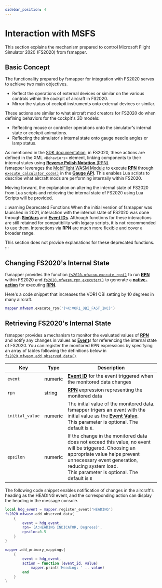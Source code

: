 ```yaml
---
sidebar_position: 4
---
```


# Interaction with MSFS
This section explains the mechanism prepared to control Microsoft Flight Simulator 2020 (FS2020) from fsmapper.

## Basic Concept
The functionality prepared by fsmapper for integration with FS2020 serves to achieve two main objectives.

- Reflect the operations of external devices or similar on the various controls within the cockpit of aircraft in FS2020.
- Mirror the status of cockpit instruments onto external devices or similar.

These actions are similar to what aircraft mod creators for FS2020 do when defining behaviors for the cockpit's 3D models:

- Reflecting mouse or controller operations onto the simulator's internal state or cockpit animations.
- Reflecting the simulator's internal state onto gauge needle angles or lamp status.

As mentioned in the [SDK documentation](https://docs.flightsimulator.com/html/Content_Configuration/Models/ModelBehaviors/Model_Behaviors.htm), in FS2020, these actions are defined in the XML `<Behaviors>` element, linking components to their internal states using [**Reverse Polish Notation** (RPN)](https://docs.flightsimulator.com/html/Additional_Information/Reverse_Polish_Notation.htm).<br/>
fsmapper leverages the [MobiFlight WASM Module](https://github.com/MobiFlight/MobiFlight-WASM-Module) to execute [**RPN**](https://docs.flightsimulator.com/html/Additional_Information/Reverse_Polish_Notation.htm) through [`execute_calculator_code()`](https://docs.flightsimulator.com/html/Programming_Tools/WASM/Gauge_API/execute_calculator_code.htm) in the [**Gauge API**](https://docs.flightsimulator.com/html/Programming_Tools/WASM/Gauge_API/Gauge_API.htm). This enables Lua scripts to describe what aircraft mods are performing internally within FS2020.

Moving forward, the explanation on altering the internal state of FS2020 from Lua scripts and retrieving the internal state of FS2020 using Lua Scripts will be provided.

:::warning Deprecated Functions
When the initial version of fsmapper was launched in 2021, interaction with the internal state of FS2020 was done through [**SimVars**](https://docs.flightsimulator.com/html/Programming_Tools/SimVars/Simulation_Variables.htm) and [**Event IDs**](https://docs.flightsimulator.com/html/Programming_Tools/Event_IDs/Event_IDs.htm). Although functions for these interactions are still retained for compatibility with legacy scripts, it is not recommended to use them. Interactions via [**RPN**](https://docs.flightsimulator.com/html/Additional_Information/Reverse_Polish_Notation.htm) are much more flexible and cover a broader range.<br/>

This section does not provide explanations for these deprecated functions.
:::

## Changing FS2020's Internal State
fsmapper provides the function [`fs2020.mfwasm.execute_rpn()`](/libs/fs2020/fs2020_mfwasm_execute_rpn) to run [**RPN**](https://docs.flightsimulator.com/html/Additional_Information/Reverse_Polish_Notation.htm) within FS2020 and [`fs2020.mfwasm.rpn_executer()`](/libs/fs2020/fs2020_mfwasm_rpn_executer) to generate a [**native-action**](/guide/event-action-mapping#action) for executing [**RPN**](https://docs.flightsimulator.com/html/Additional_Information/Reverse_Polish_Notation.htm).

Here's a code snippet that increases the VOR1 OBI setting by 10 degrees in many aircraft.

```lua
mapper.mfwasm.execute_rpn('(>K:VOR1_OBI_FAST_INC)')
```

## Retrieving FS2020's Internal State
fsmapper provides a mechanism to monitor the evaluated values of [**RPN**](https://docs.flightsimulator.com/html/Additional_Information/Reverse_Polish_Notation.htm) and notify any changes in values as [**Event**](/guide/event-action-mapping#event)s for referencing the internal state of FS2020. 
You can register the monitored RPN expressions by specifying an array of tables following the definitions below in [`fs2020.mfwasm.add_observed_data()`](/libs/fs2020/fs2020_mfwasm_add_observed_data).

|Key|Type|Description|
|---|----|-----------|
|`event`|numeric|[**Event ID**](/guide/event-action-mapping#event) for the event triggered when the monitored data changes
|`rpn`|string|[**RPN**](https://docs.flightsimulator.com/html/Additional_Information/Reverse_Polish_Notation.htm) expression representing the monitored data
|`initial_value`|numeric|The initial value of the monitored data.<br/>fsmapper trigers an event with the initial value as the [**Event Value**](/guide/event-action-mapping#event).<br/>This parameter is optional. The default is `0`.
|`epsilon`|numeric|If the change in the monitored data does not exceed this value, no event will be triggered. Choosing an appropriate value helps prevent unnecessary event generation, reducing system load.<br/>This parameter is optional. The default is `0`

The following code snippet enables notification of changes in the aircraft's heading as the HEADING event, and the corresponding action can display the heading in the message console.

```lua
local hdg_event = mapper.register_event('HEADING')
fs2020.mfwasm.add_observed_data{
    {
        event = hdg_event,
        rpn='(A:HEADING INDICATOR, Degrees)',
        epsilon=0.5
    }
}

mapper.add_primary_mappings{
    {
        event = hdg_event,
        action = function (event_id, value)
            mapper.print('Heading: ' .. value)
        end
    }
}
```